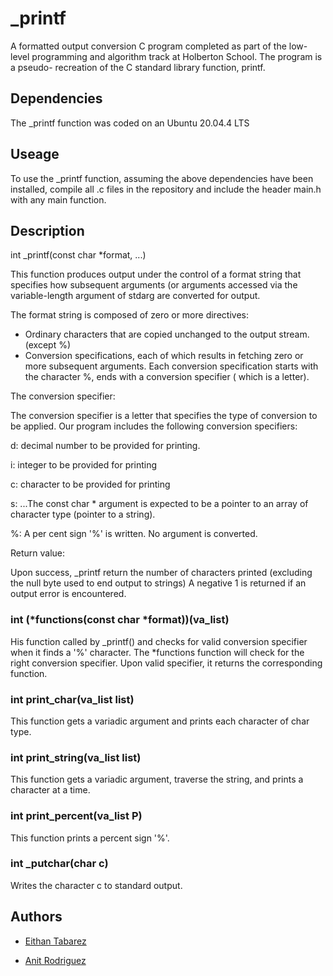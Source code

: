 
# _printf
A formatted output conversion C program completed as part of the low-level programming and algorithm track at Holberton School. The program is a pseudo- recreation of the C standard library function, printf.



## Dependencies
The _printf function was coded on an Ubuntu 20.04.4 LTS
## Useage
To use the _printf function, assuming the above dependencies have been installed, compile all .c files in the repository and include the header main.h with any main function.

## Description
int _printf(const char *format, ...)

This function produces output under the control of a format string that specifies how subsequent arguments (or arguments accessed via the variable-length argument of stdarg are converted for output.

The format string is composed of zero or more directives:

* Ordinary characters that are copied unchanged to the output stream. (except %)
* Conversion specifications, each of which results in fetching zero or more subsequent arguments. Each conversion specification starts with the character %, ends with a conversion specifier ( which is a letter).

The conversion specifier:

The conversion specifier is a letter that specifies the type of conversion to be applied. Our program includes the following conversion specifiers:

d: decimal number to be provided for printing.

i: integer to be provided for printing

c: character to be provided for printing

s: ...The const char * argument is expected to be a pointer to an array of character type (pointer to a string).

%: A per cent sign '%' is written. No argument is converted.

Return value:

Upon success, _printf return the number of characters printed (excluding the null byte used to end output to strings) A negative 1 is returned if an output error is encountered.


### int (*functions(const char *format))(va_list)
His function called by _printf() and checks for valid conversion specifier when it finds a '%' character. The *functions function will check for the right conversion specifier. Upon valid specifier, it returns the corresponding function.
### int print_char(va_list list)
This function gets a variadic argument and prints each character of char type.
### int print_string(va_list list)
This function gets a variadic argument, traverse the string, and prints a character at a time.
### int print_percent(va_list P)
This function prints a percent sign '%'.

### int _putchar(char c)
Writes the character c to standard output.
## Authors

- [Eithan Tabarez](https://www.github.com/Eithan-Tabarez)

- [Anit Rodriguez](https://github.com/AnitRodriguez)
